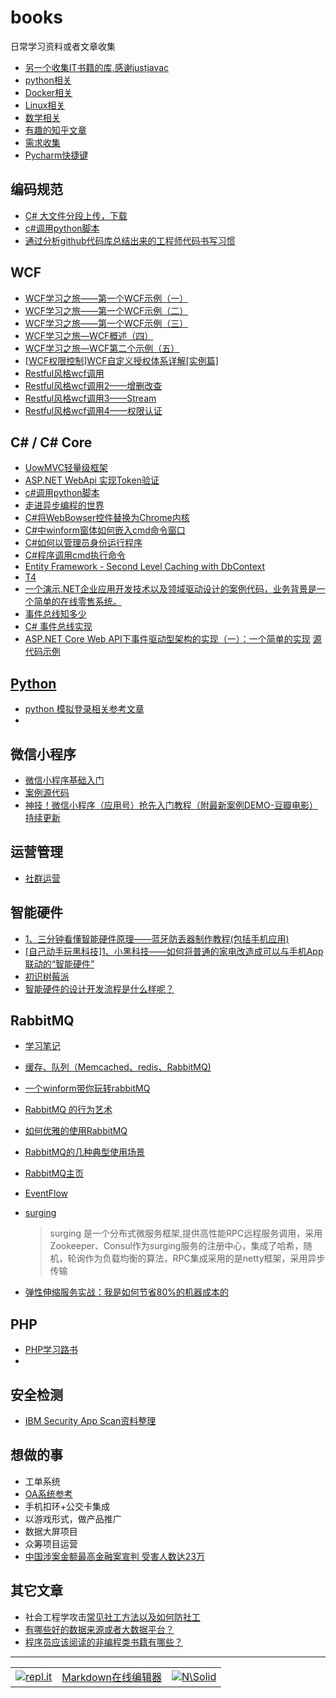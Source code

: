 # books
日常学习资料或者文章收集

- [另一个收集IT书籍的库,感谢justjavac](https://github.com/justjavac/free-programming-books-zh_CN)
- [python相关](python.md)
- [Docker相关](Docker.md)
- [Linux相关](linux.md)
- [数学相关](math.md)
- [有趣的知乎文章](zhihu.md)
- [需求收集](requirements.md)
- [Pycharm快捷键](http://www.cnblogs.com/zhangpengshou/p/3555767.html)

## 编码规范
- [C# 大文件分段上传，下载](http://blog.csdn.net/u010279498/article/details/60767638)
- [c#调用python脚本](https://www.cnblogs.com/shiyingzheng/p/6054835.html)
- [通过分析github代码库总结出来的工程师代码书写习惯](http://alloyteam.github.io/CodeGuide/)

## WCF
- [WCF学习之旅——第一个WCF示例（一）](http://www.cnblogs.com/chillsrc/p/5261605.html)
- [WCF学习之旅——第一个WCF示例（二）](http://www.cnblogs.com/chillsrc/p/5275543.html)
- [WCF学习之旅——第一个WCF示例（三）](http://www.cnblogs.com/chillsrc/p/5304913.html)
- [WCF学习之旅—WCF概述（四）](http://www.cnblogs.com/chillsrc/p/5345456.html)
- [WCF学习之旅—WCF第二个示例（五）](http://www.cnblogs.com/chillsrc/p/5382337.html)
- [[WCF权限控制]WCF自定义授权体系详解[实例篇]](http://www.cnblogs.com/artech/archive/2011/07/11/2103445.html)
- [Restful风格wcf调用](http://www.cnblogs.com/wolf-sun/p/4550152.html)
- [Restful风格wcf调用2——增删改查](http://www.cnblogs.com/wolf-sun/p/4556301.html)
- [Restful风格wcf调用3——Stream](http://www.cnblogs.com/wolf-sun/p/4557057.html)
- [Restful风格wcf调用4——权限认证](http://www.cnblogs.com/wolf-sun/p/4572591.html)


## C# / C# Core
- [UowMVC轻量级框架](https://github.com/night-king/UowMVC)
- [ASP.NET WebApi 实现Token验证](http://www.cnblogs.com/dukang1991/p/5627584.html)
- [c#调用python脚本](https://www.cnblogs.com/shiyingzheng/p/6054835.html)
- [走进异步编程的世界](https://www.cnblogs.com/liqingwen/p/5831951.html)
- [C#将WebBowser控件替换为Chrome内核](https://www.cnblogs.com/lonelyxmas/p/6209261.html)
- [C#中winform窗体如何嵌入cmd命令窗口](https://www.cnblogs.com/xuliangxing/p/5993297.html)
- [C#如何以管理员身份运行程序](http://www.cnblogs.com/babycool/p/3569183.html)
- [C#程序调用cmd执行命令](https://www.cnblogs.com/babycool/p/3570648.html)
- [Entity Framework - Second Level Caching with DbContext](https://www.codeproject.com/Articles/435142/Entity-Framework-Second-Level-Caching-with-DbConte)
- [T4](http://www.cnblogs.com/leftfist/p/4257924.html)
- [一个演示.NET企业应用开发技术以及领域驱动设计的案例代码，业务背景是一个简单的在线零售系统。](https://github.com/daxnet/ByteartRetail)
- [事件总线知多少](https://www.jianshu.com/p/61042d36b010)
- [C# 事件总线实现](https://github.com/yanshengjie/EventBus)
- [ASP.NET Core Web API下事件驱动型架构的实现（一）：一个简单的实现](http://www.cnblogs.com/daxnet/p/8082694.html)   [源代码示例](https://github.com/daxnet/edasample)

## [Python](python.md)

- [python 模拟登录相关参考文章](python_fake_login.md)
- 

## 微信小程序
- [微信小程序基础入门](http://www.cnblogs.com/micua/p/wechat-weapp-essential.html)
- [案例源代码](https://github.com/jaapyang/weapp-demo)
- [神技！微信小程序（应用号）抢先入门教程（附最新案例DEMO-豆瓣电影）持续更新](http://www.cnblogs.com/micua/p/wechat-weapp-getting-started.html)

## 运营管理
- [社群运营](https://www.xmind.net/m/ibCh)

## 智能硬件
- [1、三分钟看懂智能硬件原理——蓝牙防丢器制作教程(包括手机应用)](http://www.cnblogs.com/zjutlitao/p/4625799.html)
- [[自己动手玩黑科技]1、小黑科技——如何将普通的家电改造成可以与手机App联动的“智能硬件”](http://www.cnblogs.com/zjutlitao/p/4967847.html)
- [初识树莓派](http://www.cnblogs.com/imfanqi/p/4370025.html)
- [智能硬件的设计开发流程是什么样呢？](https://www.zhihu.com/question/27639394)

## RabbitMQ
- [学习笔记](RabbitMQ.md)
- [缓存、队列（Memcached、redis、RabbitMQ)](http://www.cnblogs.com/suoning/p/5807247.html)
- [一个winform带你玩转rabbitMQ](http://www.cnblogs.com/dubing/p/4017613.html)
- [RabbitMQ 的行为艺术](http://www.cnblogs.com/liqingwen/p/6412089.html)
- [如何优雅的使用RabbitMQ](http://www.cnblogs.com/richieyang/p/5492432.html)
- [RabbitMQ的几种典型使用场景](https://www.cnblogs.com/luxiaoxun/p/3918054.html)
- [RabbitMQ主页](https://www.rabbitmq.com/)
- [EventFlow](https://github.com/eventflow/EventFlow)
- [surging](https://github.com/dotnetcore/surging)
  > surging 是一个分布式微服务框架,提供高性能RPC远程服务调用，采用Zookeeper、Consul作为surging服务的注册中心，集成了哈希，随机，轮询作为负载均衡的算法，RPC集成采用的是netty框架，采用异步传输

- [弹性伸缩服务实战：我是如何节省80%的机器成本的](http://www.cnblogs.com/haolujun/p/8075226.html)

## PHP
- [PHP学习路书](http://www.cnblogs.com/bananaplan/p/The-Right-Way-For-PHPer.html)
- 

## 安全检测
- [IBM Security App Scan资料整理](http://www.cnblogs.com/saryli/p/5820605.html)

## 想做的事
- 工单系统
- [OA系统参考](http://www.cnblogs.com/walkingp/archive/2010/08/09/1795527.html)
- 手机扣环+公交卡集成
- 以游戏形式，做产品推广
- 数据大屏项目
- 众筹项目运营
- [中国涉案金额最高金融案宣判 受害人数达23万](http://news.youth.cn/gn/201603/t20160301_7689477.htm)


## 其它文章
- 社会工程学攻击[常见社工方法以及如何防社工](https://bbs.ichunqiu.com/thread-29654-1-1.html?from=zh)
- [有哪些好的数据来源或者大数据平台？](https://www.zhihu.com/question/27798279/answer/271852252)
- [程序员应该阅读的非编程类书籍有哪些？](https://github.com/justjavac/free-programming-books-zh_CN/blob/master/what-non-programming-books-should-programmers-read.md)



-------
|         |         |      |
|:--------|:--------|:-----|
|[![repl.it](https://repl.it/public/images/logo-small.png)](https://repl.it/languages)|[Markdown在线编辑器](https://dillinger.io/)|[![N\Solid](https://cldup.com/dTxpPi9lDf.thumb.png)](https://nodesource.com/products/nsolid)|
